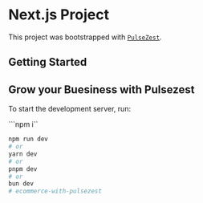 # Next.js Project

This project was bootstrapped with [`PulseZest`](https://pulsezest.com).

## Getting Started

## Grow your Buesiness with Pulsezest

To start the development server, run:

```npm i``

```bash
npm run dev
# or
yarn dev
# or
pnpm dev
# or
bun dev
#   e c o m m e r c e - w i t h - p u l s e z e s t 
 
 
